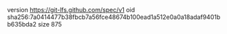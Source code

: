 version https://git-lfs.github.com/spec/v1
oid sha256:7a0414477b38fbcb7a56fce48674b100ead1a512e0a0a18adaf9401bb635bda2
size 875
